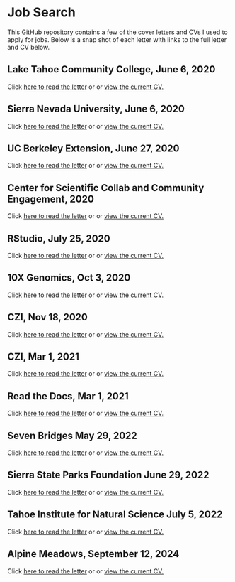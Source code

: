 # Job Search
 
This GitHub repository contains a few of the cover letters and CVs I used to apply for jobs. Below is a snap shot of each letter with links to the full letter and CV below.
## Lake Tahoe Community College, June 6, 2020
 
Click [here to read the letter](./2020-06-06_LTCC_letter.md) or 
or [view the current CV.](./2020-06-06_LTCC_CV.pdf) 
 
## Sierra Nevada University, June 6, 2020
 
Click [here to read the letter](./2020-06-06_SNU_letter.md) or 
or [view the current CV.](./2020-06-06_SNU_CV.pdf) 
 
## UC Berkeley Extension, June 27, 2020
 
Click [here to read the letter](./2020-06-27_Berkeley_letter.md) or 
or [view the current CV.](./2020-06-27_Berkeley_CV.pdf) 
 
## Center for Scientific Collab and Community Engagement, 2020
 
Click [here to read the letter](./2020-07-23_CSCCE_letter.md) or 
or [view the current CV.](./2020-07-23_CSCCE_CV.pdf) 
 
## RStudio, July 25, 2020
 
Click [here to read the letter](./2020-07-25_RStudio_letter.md) or 
or [view the current CV.](./2020-07-25_RStudio_CV.pdf) 
 
## 10X Genomics, Oct 3, 2020
 
Click [here to read the letter](./2020-10-03_10XGenomics_letter.md) or 
or [view the current CV.](./2020-10-03_10XGenomics_CV.pdf) 
 
## CZI, Nov 18, 2020
 
Click [here to read the letter](./2020-11-18_CZI_letter.md) or 
or [view the current CV.](./2020-11-18_CZI_CV.pdf) 
 
## CZI, Mar 1, 2021
 
Click [here to read the letter](./2021-03-01_CZI_letter.md) or 
or [view the current CV.](./2021-03-01_CZI_CV.pdf) 
 
## Read the Docs, Mar 1, 2021
 
Click [here to read the letter](./2021-03-01_RtD_letter.md) or 
or [view the current CV.](./2021-03-01_RtD_CV.pdf) 
 
## Seven Bridges May 29, 2022
 
Click [here to read the letter](./2022-05-29_SB_letter.md) or 
or [view the current CV.](./2022-05-29_SB_CV.pdf) 
 
##  Sierra State Parks Foundation June 29, 2022
 
Click [here to read the letter](./2022-06-29_SSPF_letter.md) or 
or [view the current CV.](./2022-06-29_SSPF_CV.pdf) 
 
## Tahoe Institute for Natural Science July 5, 2022
 
Click [here to read the letter](./2022-07-05_TINS_letter.md) or 
or [view the current CV.](./2022-07-05_TINS_CV.pdf) 
 
## Alpine Meadows, September 12,  2024
 
Click [here to read the letter](./2023-09-12_Alpine_letter.md) or 
or [view the current CV.](./2023-09-12_Alpine_CV.pdf) 
 
